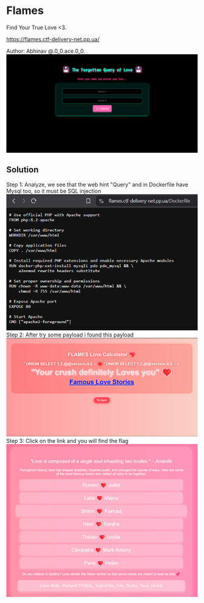 # Flames
Find Your True Love <3.

https://flames.ctf-delivery-net.pp.ua/

Author: Abhinav @.0_0.ace.0_0.
![web](image/image0.png)

## Solution

Step 1: Analyze, we see that the web hint "Query" and in Dockerfile have Mysql too, so it must be SQL injection
![v1t](image/image.png)
<br>
Step 2: After try some payload i found this payload
![v1t](image/image1.png)
Step 3: Click on the link and you will find the flag
![v1t](image/image2.png)
